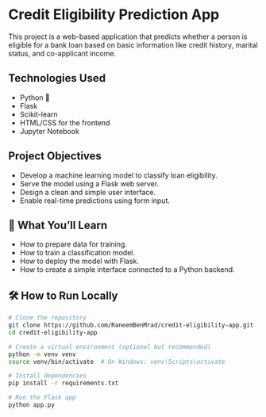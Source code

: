 #  Credit Eligibility Prediction App

This project is a web-based application that predicts whether a person is eligible for a bank loan based on basic information like credit history, marital status, and co-applicant income.

##  Technologies Used

- Python 🐍
- Flask 
- Scikit-learn 
- HTML/CSS for the frontend
- Jupyter Notebook 

## Project Objectives

- Develop a machine learning model to classify loan eligibility.
- Serve the model using a Flask web server.
- Design a clean and simple user interface.
- Enable real-time predictions using form input.

## 🧠 What You’ll Learn

- How to prepare data for training.
- How to train a classification model.
- How to deploy the model with Flask.
- How to create a simple interface connected to a Python backend.

## 🛠 How to Run Locally

```bash
# Clone the repository
git clone https://github.com/RaneemBenMrad/credit-eligibility-app.git
cd credit-eligibility-app

# Create a virtual environment (optional but recommended)
python -m venv venv
source venv/bin/activate  # On Windows: venv\Scripts\activate

# Install dependencies
pip install -r requirements.txt

# Run the Flask app
python app.py
